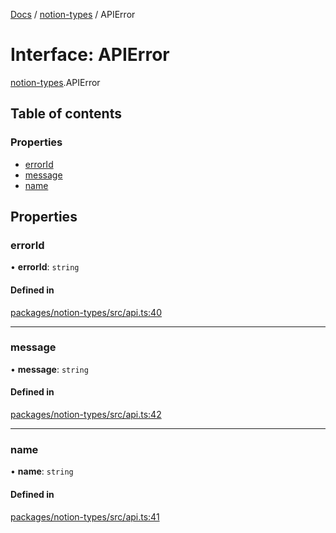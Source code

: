 [Docs](../README.md) / [notion-types](../modules/notion_types.md) / APIError

# Interface: APIError

[notion-types](../modules/notion_types.md).APIError

## Table of contents

### Properties

- [errorId](notion_types.APIError.md#errorid)
- [message](notion_types.APIError.md#message)
- [name](notion_types.APIError.md#name)

## Properties

### errorId

• **errorId**: `string`

#### Defined in

[packages/notion-types/src/api.ts:40](https://github.com/ntcho/react-notion-x/blob/dbcf322/packages/notion-types/src/api.ts#L40)

___

### message

• **message**: `string`

#### Defined in

[packages/notion-types/src/api.ts:42](https://github.com/ntcho/react-notion-x/blob/dbcf322/packages/notion-types/src/api.ts#L42)

___

### name

• **name**: `string`

#### Defined in

[packages/notion-types/src/api.ts:41](https://github.com/ntcho/react-notion-x/blob/dbcf322/packages/notion-types/src/api.ts#L41)
